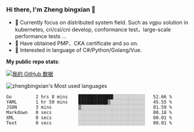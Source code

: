 ### Hi there, I'm Zheng bingxian  👋

* 📖  Currently focus on distributed system field. Such as vgpu solution in kubernetes, cri/csi/cni develop, conformance test，large-scale performance tests ...
* 🌱  Have obtained PMP、CKA certificate and so on.
* 👯  Interested in language of C#/Python/Golang/Vue.

**My public repo stats**:

[![我的 GitHub 数据](https://github-readme-stats.vercel.app/api?username=zhengbingxian&theme=merko)]()

![zhengbingxian's Most used languages](https://github-readme-stats.vercel.app/api/top-langs/?username=zhengbingxian&layout=compact&hide_border=true&langs_count=10)

<!--START_SECTION:waka-->

```text
Go         2 hrs 8 mins    █████████████░░░░░░░░░░░░   52.66 %
YAML       1 hr 50 mins    ███████████▒░░░░░░░░░░░░░   45.55 %
JSON       3 mins          ▒░░░░░░░░░░░░░░░░░░░░░░░░   01.59 %
Markdown   0 secs          ░░░░░░░░░░░░░░░░░░░░░░░░░   00.18 %
XML        0 secs          ░░░░░░░░░░░░░░░░░░░░░░░░░   00.01 %
Text       0 secs          ░░░░░░░░░░░░░░░░░░░░░░░░░   00.01 %
```

<!--END_SECTION:waka-->
